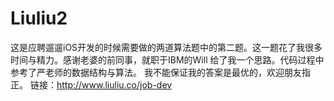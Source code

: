 # Liuliu2
这是应聘遛遛iOS开发的时候需要做的两道算法题中的第二题。这一题花了我很多时间与精力。感谢老婆的前同事，就职于IBM的Will
给了我一个思路。代码过程中参考了严老师的数据结构与算法。
我不能保证我的答案是最优的，欢迎朋友指正。
链接：http://www.liuliu.co/job-dev
